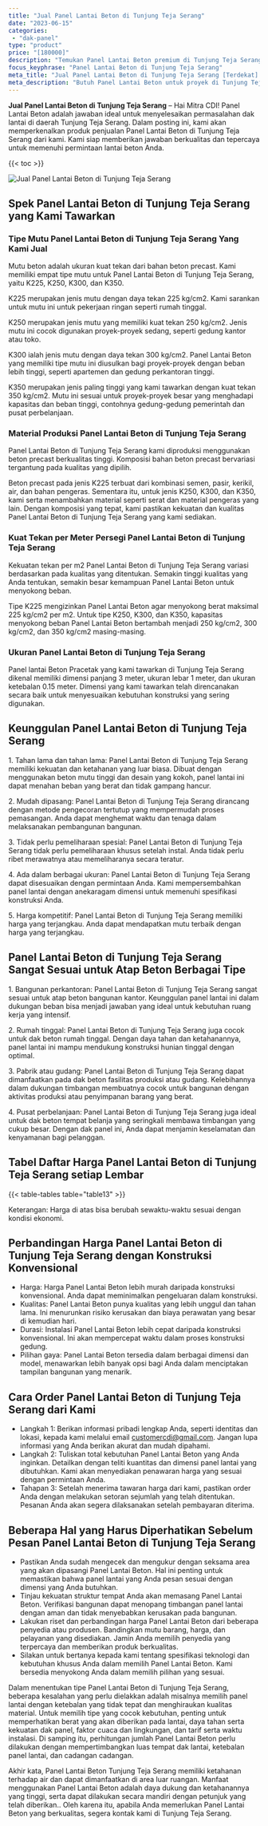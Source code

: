 ```yaml
---
title: "Jual Panel Lantai Beton di Tunjung Teja Serang"
date: "2023-06-15"
categories:
 - "dak-panel"
type: "product"
price: "[180000]"
description: "Temukan Panel Lantai Beton premium di Tunjung Teja Serang. Panel Lantai Beton dirancang untuk kebutuhan konstruksi modern dengan performa andalan. Konsultasi gratis."
focus_keyphrase: "Panel Lantai Beton di Tunjung Teja Serang"
meta_title: "Jual Panel Lantai Beton di Tunjung Teja Serang [Terdekat] - CDI"
meta_description: "Butuh Panel Lantai Beton untuk proyek di Tunjung Teja Serang?. Tersedia Panel Lantai Beton premium untuk proyek konstruksi. Penawaran spesial hanya di sini."
---
```


**Jual Panel Lantai Beton di Tunjung Teja Serang** – Hai Mitra CDI! Panel Lantai Beton adalah jawaban ideal untuk menyelesaikan permasalahan dak lantai di daerah Tunjung Teja Serang. Dalam posting ini, kami akan memperkenalkan produk penjualan Panel Lantai Beton di Tunjung Teja Serang dari kami. Kami siap memberikan jawaban berkualitas dan tepercaya untuk memenuhi permintaan lantai beton Anda.

{{< toc >}}

![Jual Panel Lantai Beton di Tunjung Teja Serang](/images/dak-panel/dak-panel-16.jpg)

## Spek Panel Lantai Beton di Tunjung Teja Serang yang Kami Tawarkan

### Tipe Mutu Panel Lantai Beton di Tunjung Teja Serang Yang Kami Jual

Mutu beton adalah ukuran kuat tekan dari bahan beton precast. Kami memiliki empat tipe mutu untuk Panel Lantai Beton di Tunjung Teja Serang, yaitu K225, K250, K300, dan K350.

K225 merupakan jenis mutu dengan daya tekan 225 kg/cm2. Kami sarankan untuk mutu ini untuk pekerjaan ringan seperti rumah tinggal.

K250 merupakan jenis mutu yang memiliki kuat tekan 250 kg/cm2. Jenis mutu ini cocok digunakan proyek-proyek sedang, seperti gedung kantor atau toko.

K300 ialah jenis mutu dengan daya tekan 300 kg/cm2. Panel Lantai Beton yang memiliki tipe mutu ini diusulkan bagi proyek-proyek dengan beban lebih tinggi, seperti apartemen dan gedung perkantoran tinggi.

K350 merupakan jenis paling tinggi yang kami tawarkan dengan kuat tekan 350 kg/cm2. Mutu ini sesuai untuk proyek-proyek besar yang menghadapi kapasitas dan beban tinggi, contohnya gedung-gedung pemerintah dan pusat perbelanjaan.

### Material Produksi Panel Lantai Beton di Tunjung Teja Serang

Panel Lantai Beton di Tunjung Teja Serang kami diproduksi menggunakan beton precast berkualitas tinggi. Komposisi bahan beton precast bervariasi tergantung pada kualitas yang dipilih.

Beton precast pada jenis K225 terbuat dari kombinasi semen, pasir, kerikil, air, dan bahan pengeras. Sementara itu, untuk jenis K250, K300, dan K350, kami serta menambahkan material seperti serat dan material pengeras yang lain. Dengan komposisi yang tepat, kami pastikan kekuatan dan kualitas Panel Lantai Beton di Tunjung Teja Serang yang kami sediakan.

### Kuat Tekan per Meter Persegi Panel Lantai Beton di Tunjung Teja Serang

Kekuatan tekan per m2 Panel Lantai Beton di Tunjung Teja Serang variasi berdasarkan pada kualitas yang ditentukan. Semakin tinggi kualitas yang Anda tentukan, semakin besar kemampuan Panel Lantai Beton untuk menyokong beban.

Tipe K225 mengizinkan Panel Lantai Beton agar menyokong berat maksimal 225 kg/cm2 per m2. Untuk tipe K250, K300, dan K350, kapasitas menyokong beban Panel Lantai Beton bertambah menjadi 250 kg/cm2, 300 kg/cm2, dan 350 kg/cm2 masing-masing.

### Ukuran Panel Lantai Beton di Tunjung Teja Serang

Panel lantai Beton Pracetak yang kami tawarkan di Tunjung Teja Serang dikenal memiliki dimensi panjang 3 meter, ukuran lebar 1 meter, dan ukuran ketebalan 0.15 meter. Dimensi yang kami tawarkan telah direncanakan secara baik untuk menyesuaikan kebutuhan konstruksi yang sering digunakan.

## Keunggulan Panel Lantai Beton di Tunjung Teja Serang

1\.  Tahan lama dan tahan lama: Panel Lantai Beton di Tunjung Teja Serang memiliki kekuatan dan ketahanan yang luar biasa. Dibuat dengan menggunakan beton mutu tinggi dan desain yang kokoh, panel lantai ini dapat menahan beban yang berat dan tidak gampang hancur.

2\.  Mudah dipasang: Panel Lantai Beton di Tunjung Teja Serang dirancang dengan metode pengecoran tertutup yang mempermudah proses pemasangan. Anda dapat menghemat waktu dan tenaga dalam melaksanakan pembangunan bangunan.

3\.  Tidak perlu pemeliharaan spesial: Panel Lantai Beton di Tunjung Teja Serang tidak perlu pemeliharaan khusus setelah instal. Anda tidak perlu ribet merawatnya atau memeliharanya secara teratur.

4\.  Ada dalam berbagai ukuran: Panel Lantai Beton di Tunjung Teja Serang dapat disesuaikan dengan permintaan Anda. Kami mempersembahkan panel lantai dengan anekaragam dimensi untuk memenuhi spesifikasi konstruksi Anda.

5\.  Harga kompetitif: Panel Lantai Beton di Tunjung Teja Serang memiliki harga yang terjangkau. Anda dapat mendapatkan mutu terbaik dengan harga yang terjangkau.

## Panel Lantai Beton di Tunjung Teja Serang Sangat Sesuai untuk Atap Beton Berbagai Tipe

1\.  Bangunan perkantoran: Panel Lantai Beton di Tunjung Teja Serang sangat sesuai untuk atap beton bangunan kantor. Keunggulan panel lantai ini dalam dukungan beban bisa menjadi jawaban yang ideal untuk kebutuhan ruang kerja yang intensif.

2\.  Rumah tinggal: Panel Lantai Beton di Tunjung Teja Serang juga cocok untuk dak beton rumah tinggal. Dengan daya tahan dan ketahanannya, panel lantai ini mampu mendukung konstruksi hunian tinggal dengan optimal.

3\.  Pabrik atau gudang: Panel Lantai Beton di Tunjung Teja Serang dapat dimanfaatkan pada dak beton fasilitas produksi atau gudang. Kelebihannya dalam dukungan timbangan membuatnya cocok untuk bangunan dengan aktivitas produksi atau penyimpanan barang yang berat.

4\.  Pusat perbelanjaan: Panel Lantai Beton di Tunjung Teja Serang juga ideal untuk dak beton tempat belanja yang seringkali membawa timbangan yang cukup besar. Dengan dak panel ini, Anda dapat menjamin keselamatan dan kenyamanan bagi pelanggan.

## Tabel Daftar Harga Panel Lantai Beton di Tunjung Teja Serang setiap Lembar

{{< table-tables table="table13" >}}

Keterangan: Harga di atas bisa berubah sewaktu-waktu sesuai dengan kondisi ekonomi.

## Perbandingan Harga Panel Lantai Beton di Tunjung Teja Serang dengan Konstruksi Konvensional

*   Harga: Harga Panel Lantai Beton lebih murah daripada konstruksi konvensional. Anda dapat meminimalkan pengeluaran dalam konstruksi.
*   Kualitas: Panel Lantai Beton punya kualitas yang lebih unggul dan tahan lama. Ini menurunkan risiko kerusakan dan biaya perawatan yang besar di kemudian hari.
*   Durasi: Instalasi Panel Lantai Beton lebih cepat daripada konstruksi konvensional. Ini akan mempercepat waktu dalam proses konstruksi gedung.
*   Pilihan gaya: Panel Lantai Beton tersedia dalam berbagai dimensi dan model, menawarkan lebih banyak opsi bagi Anda dalam menciptakan tampilan bangunan yang menarik.

## Cara Order Panel Lantai Beton di Tunjung Teja Serang dari Kami

*   Langkah 1: Berikan informasi pribadi lengkap Anda, seperti identitas dan lokasi, kepada kami melalui email customercdi@gmail.com. Jangan lupa informasi yang Anda berikan akurat dan mudah dipahami.
*   Langkah 2: Tuliskan total kebutuhan Panel Lantai Beton yang Anda inginkan. Detailkan dengan teliti kuantitas dan dimensi panel lantai yang dibutuhkan. Kami akan menyediakan penawaran harga yang sesuai dengan permintaan Anda.
*   Tahapan 3: Setelah menerima tawaran harga dari kami, pastikan order Anda dengan melakukan setoran sejumlah yang telah ditentukan. Pesanan Anda akan segera dilaksanakan setelah pembayaran diterima.

## Beberapa Hal yang Harus Diperhatikan Sebelum Pesan Panel Lantai Beton di Tunjung Teja Serang

*   Pastikan Anda sudah mengecek dan mengukur dengan seksama area yang akan dipasangi Panel Lantai Beton. Hal ini penting untuk memastikan bahwa panel lantai yang Anda pesan sesuai dengan dimensi yang Anda butuhkan.
*   Tinjau kekuatan struktur tempat Anda akan memasang Panel Lantai Beton. Verifikasi bangunan dapat menopang timbangan panel lantai dengan aman dan tidak menyebabkan kerusakan pada bangunan.
*   Lakukan riset dan perbandingan harga Panel Lantai Beton dari beberapa penyedia atau produsen. Bandingkan mutu barang, harga, dan pelayanan yang disediakan. Jamin Anda memilih penyedia yang terpercaya dan memberikan produk berkualitas.
*   Silakan untuk bertanya kepada kami tentang spesifikasi teknologi dan kebutuhan khusus Anda dalam memilih Panel Lantai Beton. Kami bersedia menyokong Anda dalam memilih pilihan yang sesuai.

Dalam menentukan tipe Panel Lantai Beton di Tunjung Teja Serang, beberapa kesalahan yang perlu dielakkan adalah misalnya memilih panel lantai dengan ketebalan yang tidak tepat dan menghiraukan kualitas material. Untuk memilih tipe yang cocok kebutuhan, penting untuk memperhatikan berat yang akan diberikan pada lantai, daya tahan serta kekuatan dak panel, faktor cuaca dan lingkungan, dan tarif serta waktu instalasi. Di samping itu, perhitungan jumlah Panel Lantai Beton perlu dilakukan dengan mempertimbangkan luas tempat dak lantai, ketebalan panel lantai, dan cadangan cadangan.

Akhir kata, Panel Lantai Beton Tunjung Teja Serang memiliki ketahanan terhadap air dan dapat dimanfaatkan di area luar ruangan. Manfaat menggunakan Panel Lantai Beton adalah daya dukung dan ketahanannya yang tinggi, serta dapat dilakukan secara mandiri dengan petunjuk yang telah diberikan.. Oleh karena itu, apabila Anda memerlukan Panel Lantai Beton yang berkualitas, segera kontak kami di Tunjung Teja Serang.